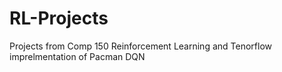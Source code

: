 # RL-Projects

Projects from Comp 150 Reinforcement Learning and Tenorflow imprelmentation of Pacman DQN
